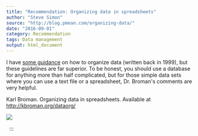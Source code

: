 ```yaml
---
title: "Recommendation: Organizing data in spreadsheets"
author: "Steve Simon"
source: "http://blog.pmean.com/organizing-data/"
date: "2016-09-01"
category: Recommendation
tags: Data management
output: html_document
---
```


I have [some guidance](http://www.pmean.com/99/entry.html) on how to
organize data (written back in 1999), but these guidelines are far
superior. To be honest, you should use a database for anything more than
half complicated, but for those simple data sets where you can use a
text file or a spreadsheet, Dr. Broman's comments are very
helpful.

<!---More--->

Karl Broman. Organizing data in spreadsheets. Available at
<http://kbroman.org/dataorg/>

![](../../../images/organizing-data01.png)



 
:::

